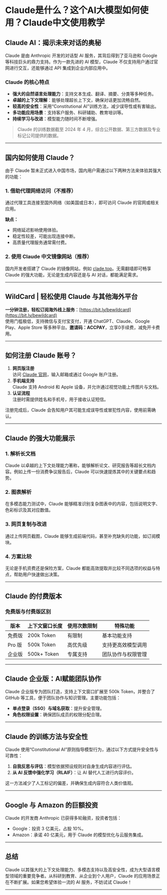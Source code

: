 # Claude是什么？这个AI大模型如何使用？Claude中文使用教学

## Claude AI：揭示未来对话的奥秘

Claude 是由 Anthropic 开发的对话型 AI 服务，其背后得到了亚马逊和 Google 等科技巨头的鼎力支持。作为一款先进的 AI 模型，Claude 不仅支持用户通过官网进行交互，还能够通过 API 集成到企业内部应用中。

### Claude 的核心特点

- **强大的自然语言处理能力**：支持文本生成、翻译、摘要、分类等多种任务。
- **卓越的上下文理解**：能够处理超长上下文，确保对话更加流畅自然。
- **较高的安全性**：采用“Constitutional AI”训练方法，减少误导性或有害输出。
- **多功能应用场景**：支持客户服务、科研辅助、教育培训等。
- **持续学习与改进**：模型能力随时间不断增强。

> Claude 的训练数据截至 2024 年 4 月，综合公开数据、第三方数据及专业标记公司提供的数据。

---

## 国内如何使用 Claude？

由于 Claude 暂未正式进入中国市场，国内用户需通过以下两种方法来体验其强大的功能：

### 1. 借助代理网络访问（不推荐）

通过代理工具连接至国外网络（如美国或日本），即可访问 Claude 的官网或相关应用。

**缺点：**
- 网络延迟影响使用体验。
- 稳定性较差，可能出现连接中断。
- 高质量代理服务通常需付费。

### 2. 使用 Claude 中文镜像网站（推荐）

国内开发者搭建了 Claude 的镜像网站，例如 [clade.top](http://clade.top)。无需翻墙即可畅享 Claude 的强大功能，无论是生成内容还是与 AI 对话，都能满足需求。

---

## WildCard | 轻松使用 Claude 与其他海外平台

**一分钟注册，轻松订阅海外线上服务**：[https://bit.ly/bewildcard](https://bit.ly/bewildcard)  
使用门槛极低，支持微信与支付宝支付，开通 ChatGPT、Claude、Google Play、Apple Store 等多种平台。**邀请码：ACCPAY**，立享0手续费，减免开卡费用。

---

## 如何注册 Claude 账号？

1. **网页版注册**  
   访问 [Claude 官网](https://claude.ai/)，输入邮箱或通过 Google 账户注册。
2. **手机端支持**  
   Claude 支持 Android 和 Apple 设备，并允许通过视觉功能上传图片与文档。
3. **认证流程**  
   注册时需提供姓名和手机号，用于接收认证短信。

注册完成后，Claude 会告知用户其可能生成误导性或冒犯性内容，使用前需确认。

---

## Claude 的强大功能展示

### 1. 解析长文档

Claude 以卓越的上下文处理能力著称，能够解析论文、研究报告等超长文档内容。例如上传一份消费争议报告后，Claude 可以快速提炼其中的关键要点和趋势。

### 2. 图表解析

在多模态能力测试中，Claude 能够精准识别复杂图表中的内容，包括说明文字、色彩标识及其对应数值。

### 3. 网页复制与改进

通过上传网页截图，Claude 能够生成前端代码，甚至补充缺失的功能，如订阅模块。

### 4. 方案比较

无论是手机资费还是保险方案，Claude 都能高效提取并比较不同选项的权益与特点，帮助用户快速做出决策。

---

## Claude 的付费版本

### 免费版与付费版区别
| 版本       | 上下文窗口长度 | 使用次数限制 | 特殊功能            |
| ---------- | -------------- | ------------ | ------------------- |
| 免费版     | 200k Token     | 有限制       | 基本功能支持        |
| Pro 版     | 500k Token     | 高优先级     | 支持更高效模型调用  |
| 企业版     | 500k+ Token    | 专属支持     | 团队协作与权限管理  |

---

## Claude 企业版：AI赋能团队协作

Claude 企业版专为团队打造，支持上下文窗口扩展至 500k Token，并整合了 GitHub 等工具，便于团队协作与知识管理。主要功能包括：
- **单点登录（SSO）与域名获取**：提升安全管理。
- **角色权限设置**：确保团队成员的权限分配合理。

---

## Claude 的训练方法与安全性

Claude 使用“Constitutional AI”原则指导模型行为，通过以下方式提升安全性与可靠性：
1. **自我反思与评估**：模型依据预设规则对自身生成内容进行评估。
2. **从 AI 反馈中强化学习（RLAIF）**：让 AI 替代人工进行内容评价。

这一方法减少了人工标记的偏差，并确保生成内容符合人类价值观。

---

## Google 与 Amazon 的巨额投资

Claude 的开发商 Anthropic 已获得多轮融资，投资者包括：
- Google：投资 3 亿美元，占股 10%。
- Amazon：承诺 40 亿美元，用于 Claude 的模型优化与云服务集成。

---

## 总结

Claude 以其强大的上下文处理能力、多模态支持以及高安全性，成为大型语言模型领域的重要竞争者。从科研到教育、从企业到个人用户，Claude 的应用场景正在不断扩展。如果您希望体验一流的 AI 服务，不妨试试 Claude！

---
